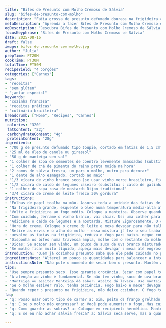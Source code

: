 ```yaml
---
title: "Bifes de Presunto com Molho Cremoso de Sálvia"
slug: "bifes-de-presunto-com-molho"
description: "Fatia grossa de presunto defumado dourada na frigideira com crosta levemente temperada. Molho rico e cremoso de sálvia fresca, com toque de mostarda e vinho branco, reduzido na medida certa. Um prato sem lactose, sem glúten, que une técnica e sabor transformando um ingrediente simples num verdadeiro protagonista. O segredo? Atenção ao ponto do molho, equilíbrio de sabores e poucos ingredientes transformados com cuidado e rapidez. Acompanhe com purê cremoso para fugir dos óbvios, textura e conforto na mesma garfada."
metaDescription: "Aprenda a fazer Bifes de Presunto com Molho Cremoso de Sálvia. Um prato elegante, saboroso e livre de glúten."
ogDescription: "Descubra Bifes de Presunto com Molho Cremoso de Sálvia. Um prato delicioso, que combina técnica e sabor na cozinha."
focusKeyphrase: "Bifes de Presunto com Molho Cremoso de Sálvia"
date: 2025-08-16
draft: false
image: bifes-de-presunto-com-molho.jpg
author: "Julia"
prepTime: PT20M
cookTime: PT30M
totalTime: PT50M
recipeYield: "4 porções"
categories: ["Carnes"]
tags:
- "receitas"
- "sem glúten"
- "jantar especial"
keywords:
- "cozinha francesa"
- "receitas práticas"
- "culinária brasileira"
breadcrumb: ["Home", "Recipes", "Carnes"]
nutrition: 
 calories: "320"
 fatContent: "22g"
 carbohydrateContent: "4g"
 proteinContent: "28g"
ingredients:
- "700 g de presunto defumado tipo toupie, cortado em fatias de 1,5 cm"
- "25 ml de óleo de canola ou girassol"
- "50 g de manteiga sem sal"
- "1 colher de sopa de sementes de coentro levemente amassadas (substitui as sementes de mostarda)"
- "1 colher de chá de pimenta do reino preta moída na hora"
- "2 ramos de sálvia fresca, um para o molho, outro para decorar"
- "1 dente de alho esmagado, cortado ao meio"
- "1/3 xícara de vinho branco seco (se usar vinho verde brasileiro, fica interessante)"
- "1/2 xícara de caldo de legumes caseiro (substitui o caldo de galinha/boi)"
- "1 colher de sopa rasa de mostarda Dijon tradicional"
- "3/4 xícara de creme de leite fresco 30% gordura"
instructions:
- "Folhas de papel toalha na mão. Absorva toda a umidade das fatias de presunto. Isso evita aquele vapor ao selar que atrapalha a crocância."
- "Na frigideira grande, esquente o óleo numa temperatura média-alta até começar a cintilar. Dourar metade das fatias, 1 minuto e meio de cada lado. Precisam pegar uma cor dourada e formação de uma leve casquinha, cuidado para não ressecar. Reserve em um prato. Repetir o processo com o restante. Descarte o óleo usado quando estiver frio, não jogue ralo."
- "Volte a frigideira ao fogo médio. Coloque a manteiga. Observe quando começa a espumar, aí é hora de adicionar as sementes de coentro, pimenta, sálvia e o alho. Mexa para liberar os aromas, uns 90 segundos, não deixe queimar ou escurecer muito para não amargar. Sentiu o aroma da manteiga tostada misturada com o frescor da sálvia? É o ponto."
- "Com cuidado, derrame o vinho branco, vai chiar. Use uma colher para raspar o fundo e soltar todo sabor grudado (deglacear). Deixe o líquido reduzir até quase secar, padrão garoa na frigideira. Não apresse, é onde se concentra o sabor."
- "Adicione o caldo de legumes e a mostarda. Misture vigorosamente. O caldo vai dar corpo ao molho, mostarda a acidez e profundidade. Deixe reduzir até perder cerca de um terço do volume. Você vai perceber o líquido engrossar um pouco e formar bolhinhas lentas, aquela textura que segura a criatividade."
- "Hora do creme. Coloque o creme de leite e mexa devagar para não talhar. Fique de olho até o molho engrossar, considerar que vai literalmente cobrir as fatias de presunto. Ajuste o sal e pimenta, prove sempre, ninguém nasce sabendo o ponto exato na primeira tentativa."
- "Retire as ervas e o alho do molho - essa mistura já fez o seu trabalho, não querem textura ou sabor agressivo na boca."
- "Devolve as fatias na frigideira, reduza o fogo para baixo. Regue com bastante molho e deixe aquecer lentamente para preservar a suculência. Observe: a carne não deve cozinhar mais, só esquentar, senão endurece rápido."
- "Disponha os bifes numa travessa ampla, molhe com o restante do molho. Decore com folhas frescas de sálvia. Serve bem com purê de batata cremoso; retire um pouco da manteiga e substitua por azeite de oliva para suavizar o prato."
- "Dicas: Se acabar sem vinho, um pouco de suco de uva branco misturado com um toque de vinagre branco é um porto seguro. Para creme sem lacticínios, use creme de soja ou leite de coco integral, mas cuidado com sabor residual. Não pule o passo de secar as fatias, faz muita diferença."
- "Se molho ficar muito líquido, aqueça mais devagar e mexa até engrossar ou adicione uma pitada de farinha de arroz dissolvida para controle rápido. Para garantir crocância, não mexa nas fatias enquanto douram."
introduction: "Quem já cozinhou presunto sabe que ele pede cuidado no preparo para não ficar seco ou sem graça. Corte com cuidado, seque bem e sele rápido para manter textura e sabores. A brincadeira com molho de manteiga, especiarias e creme faz a mágica. Substituir sementes de mostarda por coentro moído traz frescor inesperado e casa bem com a sálvia, que tem presença forte, mas elegante. Vinho branco é base para essa redução que vai amarrar tudo, caldo vegetal mantém o molho leve, sabendo ajustar cada etapa. Um preparo ágil para um prato que impressiona no jantar, especialmente acompanhado de um purê bem cremoso e quente — clássico, sem frescura."
ingredientsNote: "Alterei um pouco as quantidades para balancear a intensidade dos sabores e evitar que o molho fique pesado demais. Retirei as sementes de mostarda e coloquei coentro para um toque diferente e leve na especiaria. Troquei o caldo por vegetal para dar uma pegada mais leve e permitir para quem não tem bife de boi em casa. A manteiga é essencial para sabor e textura, mas se quiser, pode usar azeite extra virgem para um leve toque mediterrâneo, mesmo que altere a textura do molho. O vinagre no lugar do vinho é um recurso de emergência, mas pesado demais deixa o molho ácido - sempre dosar aos poucos. Creme pode ser 30%, 15% ou substituto vegetal, cada um muda a textura, mas todos entregam a cremosidade que segura o molho. Sálvia fresca é indispensável e vale o esforço de procurar fresca, a seca perde muito do sabor."
instructionsNote: "Não pule o momento de secar bem o presunto. Mantém a crocância e evita aquele vapor que ‘cozinha’ a carne na frigideira, resultando numa fatia seca e sem textura. O ponto da manteiga espumando é quando as bolhas param de ser agitadas, fica mais tranquilo para liberar os aromas das especiarias sem o risco de queimar. Deglacear direito é chave para pegar todos os sabores que grudam na panela. A redução do vinho deve praticamente desaparecer para garrachar a base do molho, concentre aromas e açúcares naturais. Quando o creme entra, mexa devagar para um molho sedoso e brilhante, observe o ponto visual viscoso - cobre as costas de uma colher. Ao reposicionar o presunto na frigideira para aquecer, o fogo deve ser o mais baixo possível para não ressecar, só dar firmeza à temperatura. Se quiser variar, experimentar troca rápida de creme por leite de coco ou castanhas pode oferecer interessante dimensão vegetal, mas mexe com o resultado final, vale testar em porções pequenas antes."
tips:
- "Use sempre presunto seco. Isso garante crocância. Secar com papel toalha também ajuda. Evita vapor na frigideira. Fui eu quem aprendeu o truque. Não é só empurrar para baixo. Crocância é essencial."
- "A atenção ao vinho é fundamental. Se não tem vinho, suco de uva branco e vinagre podem substituir. Mas cuidado com a acidez. Sem vinho a complexidade é menor. Tem que dosar. Aprendi a fazer ajustes sempre."
- "Manteiga ou azeite? Manteiga dá sabor. Azeite dá leveza. Use manteiga, mas adicione um toque de azeite. O equilíbrio faz diferença, textura se revela. É uma escolha que dá liberdade. Já pus demais e ficou pesado."
- "Se o molho estiver ralo, tenha paciência. Fogo baixo e mexer devagar até engrossar. Outro jeito é farinha de arroz: dissolve bem e não altera o sabor. Garantia de molho bom. Olhos atentos, textura viscosa é o sinal."
- "Quando repor o presunto na frigideira, não deixe cozinhar. O fogo tem que estar bem baixo. Aquece só o suficiente. Isso evita que seque. É um truque que faz toda diferença na textura. Repare e observe."
faq:
- "q: Posso usar outro tipo de carne? a: Sim, peito de frango grelhado pode funcionar. Tem que fazer bem. Frango é ótimo se bem temperado. Não deve perder suculência."
- "q: E se o molho não engrossar? a: Você pode aumentar o fogo. Mas cuidado. Pode queimar e amargar. Outro jeito é adicionar mais creme e deixar cozinhando."
- "q: Como guardar as sobras? a: Coloque em recipiente hermético. Mantém frescura. Reaqueça lentamente, evitando que o presunto endureça. Pode durar até três dias na geladeira. Mas é melhor comer fresquinho."
- "q: E se eu não achar sálvia fresca? a: Sálvia seca serve, mas a quantidade deve ser menor. O sabor é mais intenso. Pode faltar frescor e complexidade. Masworks em emergências, tem que ajustá-la."

---
```


